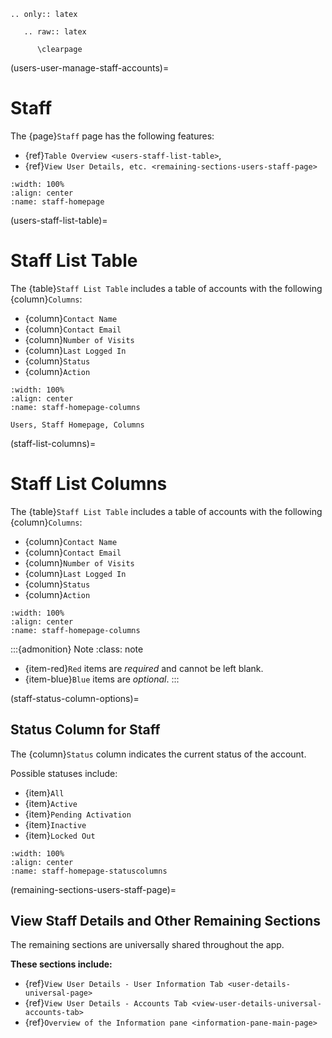 ```{eval-rst}
.. only:: latex

   .. raw:: latex

      \clearpage
```

(users-user-manage-staff-accounts)=
# Staff

The {page}`Staff` page has the following features:

- {ref}`Table Overview <users-staff-list-table>`,
- {ref}`View User Details, etc. <remaining-sections-users-staff-page>`

```{lazyfigure} ../../_static/solo_app/User/Staff/staff-homepage.webp
:width: 100%
:align: center
:name: staff-homepage
```

(users-staff-list-table)=
# Staff List Table

The {table}`Staff List Table` includes a table of accounts with the following {column}`Columns`:

- {column}`Contact Name`
- {column}`Contact Email` 
- {column}`Number of Visits`
- {column}`Last Logged In`
- {column}`Status`
- {column}`Action`

```{lazyfigure} ../../_static/solo_app/User/Staff/staff-homepage-columns.webp
:width: 100%
:align: center
:name: staff-homepage-columns

Users, Staff Homepage, Columns
```

(staff-list-columns)=
# Staff List Columns

The {table}`Staff List Table` includes a table of accounts with the following {column}`Columns`:

- {column}`Contact Name`
- {column}`Contact Email`
- {column}`Number of Visits`
- {column}`Last Logged In`
- {column}`Status`
- {column}`Action`

```{lazyfigure} ../../_static/solo_app/User/Staff/staff-homepage-columns.webp
:width: 100%
:align: center
:name: staff-homepage-columns
```

:::{admonition} Note
:class: note

- {item-red}`Red` items are *required* and cannot be left blank.
- {item-blue}`Blue` items are *optional*.
:::

(staff-status-column-options)=
## Status Column for Staff

The {column}`Status` column indicates the current status of the account. 

Possible statuses include:

- {item}`All`
- {item}`Active`
- {item}`Pending Activation`
- {item}`Inactive`
- {item}`Locked Out`

```{lazyfigure} ../../_static/solo_app/User/Staff/staff-homepage-columns-status-column.webp
:width: 100%
:align: center
:name: staff-homepage-statuscolumns
```

(remaining-sections-users-staff-page)=
## View Staff Details and Other Remaining Sections

The remaining sections are universally shared throughout the app. 

**These sections include:**

- {ref}`View User Details - User Information Tab <user-details-universal-page>`
- {ref}`View User Details - Accounts Tab <view-user-details-universal-accounts-tab>`
- {ref}`Overview of the Information pane <information-pane-main-page>`